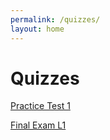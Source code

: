 ```yaml
---
permalink: /quizzes/
layout: home
---
```


# Quizzes

[Practice Test 1](/quizzes/practicetest1)

[Final Exam L1](/quizzes/finalexaml1)
